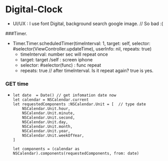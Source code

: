 # Digital-Clock


- UI/UX : I use font Digital, background search google image. // So bad :( 

###Timer. 

 - Timer.Timer.scheduledTimer(timeInterval: 1, target: self, selector: #selector(ViewController.updateTime), userInfo: nil, repeats: true)
    - timeInterval: number sec will repeat once
    - target: target /self : screen iphone
    - selector: #selector(func) : func repeat
    - repeats: true // after timeInterval. Is it repeat again? true is yes.
 
### GET time 

  - 
        let date  = Date() // get infomation date now
        let calendar = NSCalendar.current 
        let requestedComponents :NSCalendar.Unit = [  // type date
            NSCalendar.Unit.hour, 
            NSCalendar.Unit.minute,
            NSCalendar.Unit.second,
            NSCalendar.Unit.day,
            NSCalendar.Unit.month,
            NSCalendar.Unit.year,
            NSCalendar.Unit.weekOfYear,
        ]
        
        let components = (calendar as NSCalendar).components(requestedComponents, from: date) 
        
        
